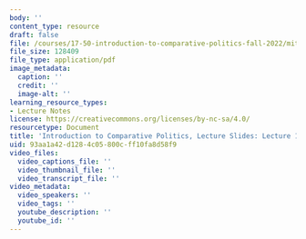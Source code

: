 ```yaml
---
body: ''
content_type: resource
draft: false
file: /courses/17-50-introduction-to-comparative-politics-fall-2022/mit17_50f22_lec12a.pdf
file_size: 128409
file_type: application/pdf
image_metadata:
  caption: ''
  credit: ''
  image-alt: ''
learning_resource_types:
- Lecture Notes
license: https://creativecommons.org/licenses/by-nc-sa/4.0/
resourcetype: Document
title: 'Introduction to Comparative Politics, Lecture Slides: Lecture 12a, Federalism'
uid: 93aa1a42-d128-4c05-800c-ff10fa8d58f9
video_files:
  video_captions_file: ''
  video_thumbnail_file: ''
  video_transcript_file: ''
video_metadata:
  video_speakers: ''
  video_tags: ''
  youtube_description: ''
  youtube_id: ''
---
```

